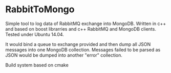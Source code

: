 # RabbitToMongo
Simple tool to log data of RabbitMQ exchange  into MongoDB.
Written in c++ and based on boost librarries and c++ RabbitMQ and MongoDB clients. Tested under Ubuntu 14.04.

It would bind a queue to exchange provided and then dump all JSON messages into one MongoDB collection.
Messages failed to be parsed as JSON would be dumped into another "error" collection.

Build system based on cmake
